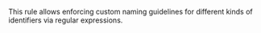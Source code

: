 This rule allows enforcing custom naming guidelines for different kinds of identifiers via regular expressions.
